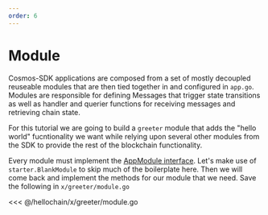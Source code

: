 ```yaml
---
order: 6
---
```


# Module

Cosmos-SDK applications are composed from a set of mostly decoupled reuseable
modules that are then tied together in and configured in `app.go`. Modules are
responsible for defining Messages that trigger state transitions as well as
handler and querier functions for receiving messages and retrieving chain
state.

For this tutorial we are going to build a `greeter` module that adds the "hello
world" fucntionality we want while relying upon several other modules from the
SDK to provide the rest of the blockchain functionality.

Every module must implement the [AppModule
interface](https://github.com/cosmos/cosmos-sdk/blob/master/types/module/module.go#L130).
Let's make use of `starter.BlankModule` to skip much of the boilerplate here.
Then we will come back and implement the methods for our module that we need.
Save the following in `x/greeter/module.go`

<<< @/hellochain/x/greeter/module.go
